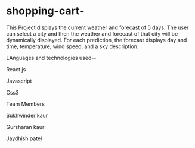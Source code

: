 # shopping-cart-
This Project displays the current weather and forecast of 5 days. 
The user can select a city and then the weather and forecast of that city will be dynamically displayed. 
For each prediction, the forecast displays day and time, temperature, wind speed, and a sky description.

LAnguages and technologies used--

React.js

Javascript

Css3


Team Members

Sukhwinder kaur

Gursharan kaur

Jaydhish patel
